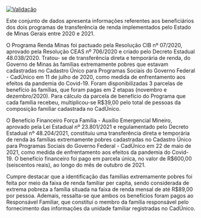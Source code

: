 [![Validação](https://github.com/transparencia-mg/programas-transferencia-renda/actions/workflows/main.yaml/badge.svg)](https://github.com/transparencia-mg/programas-transferencia-renda/actions/workflows/main.yaml)

Este conjunto de dados apresenta informações referentes aos beneficiários dos dois programas de transferência de renda implementados pelo Estado de Minas Gerais entre 2020 e 2021.

O Programa Renda Minas foi pactuado pela Resolução CIB nº 07/2020, aprovado pela Resolução CEAS nº 706/2020 e criado pelo Decreto Estadual 48.038/2020. Tratou- se de transferência direta e temporária de renda, do Governo de Minas às famílias extremamente pobres que estavam cadastradas no Cadastro Único para Programas Sociais do Governo Federal - CadÚnico em 11 de julho de 2020, como medida de enfrentamento aos efeitos da pandemia do Covid-19. Foram disponibilizadas 3 parcelas de benefício às famílias, que foram pagas em 2 etapas (novembro e dezembro/2020). Para cálculo da parcela de benefício do Programa que cada família recebeu, multiplicou-se R$39,00 pelo total de pessoas da composição familiar cadastrada no CadÚnico.

O Benefício Financeiro Força Família - Auxílio Emergencial Mineiro, aprovado pela Lei Estadual nº 23.801/2021 e regulamentado pelo Decreto Estadual nº 48.204/2021, constituiu uma transferência direta e temporária de renda às famílias extremamente pobres cadastradas no Cadastro Único para
Programas Sociais do Governo Federal - CadÚnico em 22 de maio de 2021, como medida de enfrentamento aos efeitos da pandemia do Covid-19. O benefício financeiro foi pago em parcela única, no valor de R$600,00 (seiscentos reais), ao longo do mês de outubro de 2021.

Cumpre destacar que a identificação das famílias extremamente pobres foi feita por meio da faixa de renda familiar per capita, sendo considerada de extrema pobreza a família situada na faixa de renda mensal de até R$89,00 por pessoa. Ademais, ressalta-se que ambos os benefícios foram pagos ao Responsável Familiar, que constitui o membro da família responsável pelo fornecimento das informações da unidade familiar registradas no CadÚnico.
